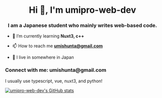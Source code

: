 <h1 align="center">Hi 👋, I'm umipro-web-dev</h1>
<h3 align="center">I am a Japanese student who mainly writes web-based code.</h3>

- 🌱 I’m currently learning **Nuxt3, c++**

- 📫 How to reach me **umishunta@gmail.com**

- 📝 I live in somewhere in Japan

<h3 align="left">Connect with me: umishunta@gmail.com</h3>
<p align="left">
  I usually use typescript, vue, nuxt3, and python!
</p>

[![umipro-web-dev's GitHub stats](https://github-readme-stats.vercel.app/api?username=umipro-web-dev&show_icons=true&theme=dark)](https://github.com/anuraghazra/github-readme-stats)


